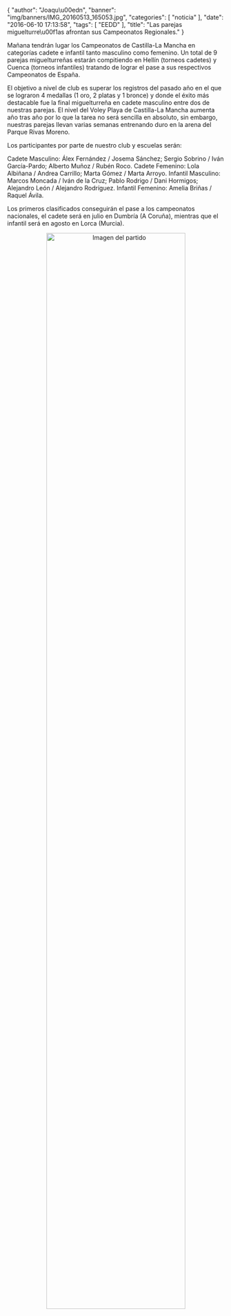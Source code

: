 {
  "author": "Joaqu\u00edn", 
  "banner": "img/banners/IMG_20160513_165053.jpg", 
  "categories": [
    "noticia"
  ], 
  "date": "2016-06-10 17:13:58", 
  "tags": [
    "EEDD"
  ], 
  "title": "Las parejas miguelturre\u00f1as afrontan sus Campeonatos Regionales."
}

Mañana tendrán lugar los Campeonatos de Castilla-La Mancha en categorías cadete e infantil tanto masculino como femenino. Un total de 9 parejas miguelturreñas estarán compitiendo en Hellín (torneos cadetes) y Cuenca (torneos infantiles) tratando de lograr el pase a sus respectivos Campeonatos de España.

El objetivo a nivel de club es superar los registros del pasado año en el que se lograron 4 medallas (1 oro, 2 platas y 1 bronce) y donde el éxito más destacable fue la final miguelturreña en cadete masculino entre dos de nuestras parejas. El nivel del Voley Playa de Castilla-La Mancha aumenta año tras año por lo que la tarea no será sencilla en absoluto, sin embargo, nuestras parejas llevan varias semanas entrenando duro en la arena del Parque Rivas Moreno.

Los participantes por parte de nuestro club y escuelas serán:

Cadete Masculino: Álex Fernández / Josema Sánchez; Sergio Sobrino / Iván García-Pardo; Alberto Muñoz / Rubén Roco.
Cadete Femenino: Lola Albiñana / Andrea Carrillo; Marta Gómez / Marta Arroyo.
Infantil Masculino: Marcos Moncada / Iván de la Cruz; Pablo Rodrigo / Dani Hormigos; Alejandro León / Alejandro Rodríguez.
Infantil Femenino: Amelia Briñas / Raquel Ávila.

Los primeros clasificados conseguirán el pase a los campeonatos nacionales, el cadete será en julio en Dumbría (A Coruña), mientras que el infantil será en agosto en Lorca (Murcia).

<center>
<a target="_new" href="http://www.advmiguelturra.org/img/banners/IMG_20160513_165053.jpg"> 
<img alt="Imagen del partido" width="80%" align="center" src="http://www.advmiguelturra.org/img/banners/IMG_20160513_165053.jpg"/> </a> </center> 

